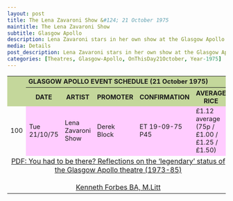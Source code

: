 ```yaml
---
layout: post
title: The Lena Zavaroni Show &#124; 21 October 1975
maintitle: The Lena Zavaroni Show
subtitle: Glasgow Apollo
description: Lena Zavaroni stars in her own show at the Glasgow Apollo.
media: Details
post_description: Lena Zavaroni stars in her own show at the Glasgow Apollo.
categories: [Theatres, Glasgow-Apollo, OnThisDay21October, Year-1975]
---
```


<table>
<tr style="font-size:11pt;">
<th colspan="6" style="text-align:center; background-color:#c4d79b;">GLASGOW APOLLO EVENT SCHEDULE (21 October 1975)</th>
</tr>
<tr style="text-align:center; font-size:11pt;">
<td style="background-color:#c4d79b;"></td>
<th style="background-color:#c4d79b;">DATE</th>
<th style="background-color:#c4d79b;">ARTIST</th>
<th style="background-color:#c4d79b;">PROMOTER</th>
<th style="background-color:#c4d79b;">CONFIRMATION</th>
<th style="background-color:#c4d79b;">AVERAGE RICE</th>
</tr>

<tr>
<td style="font-size:11pt;">100</td>
<td style="background-color:#ffccff; font-size:11pt; width:90px;">Tue 21/10/75</td>
<td style="background-color:#ffccff; font-size:11pt; width:132px;">Lena Zavaroni Show</td>
<td style="background-color:#ffccff; font-size:11pt;">Derek Block</td>
<td style="background-color:#ffccff; font-size:11pt;">ET 19-09-75 P45</td>
<td style="background-color:#ffccff; font-size:11pt;">£1.12 average<br />(75p / £1.00 / £1.25 / £1.50)</td>
</tr>

<tr><td colspan="6" style="text-align:center;" class="split"><a href="/assets/pdf/2015forbesphd.pdf#page=273">PDF: You had to be there? Reflections on the ‘legendary’ status of the Glasgow Apollo theatre (1973-85)<br /><br />Kenneth Forbes BA, M.Litt</a></td></tr>
</table>

